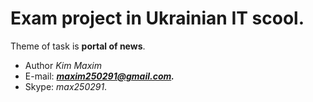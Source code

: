 # Exam project in Ukrainian IT scool.
Theme of task is **portal of news**.
- Author *Kim Maxim*
- E-mail: ***maxim250291@gmail.com.***
- Skype: _max250291_.
